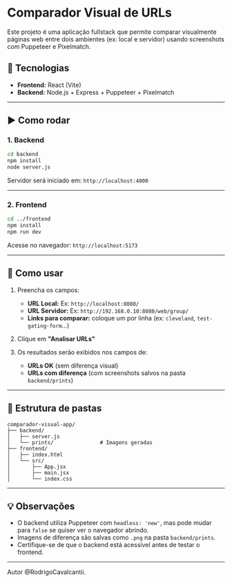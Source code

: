# Comparador Visual de URLs

Este projeto é uma aplicação fullstack que permite comparar visualmente páginas web entre dois ambientes (ex: local e servidor) usando screenshots com Puppeteer e Pixelmatch.

## 🔧 Tecnologias
- **Frontend:** React (Vite)
- **Backend:** Node.js + Express + Puppeteer + Pixelmatch

---

## ▶️ Como rodar

### 1. Backend

```bash
cd backend
npm install
node server.js
```

Servidor será iniciado em: `http://localhost:4000`

---

### 2. Frontend

```bash
cd ../frontend
npm install
npm run dev
```

Acesse no navegador: `http://localhost:5173`

---

## 🧪 Como usar

1. Preencha os campos:
   - **URL Local:** Ex: `http://localhost:8080/`
   - **URL Servidor:** Ex: `http://192.168.0.10:8080/web/group/`
   - **Links para comparar:** coloque um por linha (ex: `cleveland`, `test-gating-form`...)

2. Clique em **"Analisar URLs"**

3. Os resultados serão exibidos nos campos de:
   - **URLs OK** (sem diferença visual)
   - **URLs com diferença** (com screenshots salvos na pasta `backend/prints`)

---

## 📂 Estrutura de pastas

```
comparador-visual-app/
├── backend/
│   ├── server.js
│   └── prints/               # Imagens geradas
├── frontend/
│   ├── index.html
│   └── src/
│       ├── App.jsx
│       ├── main.jsx
│       └── index.css
```

---

## 💡 Observações
- O backend utiliza Puppeteer com `headless: 'new'`, mas pode mudar para `false` se quiser ver o navegador abrindo.
- Imagens de diferença são salvas como `.png` na pasta `backend/prints`.
- Certifique-se de que o backend está acessível antes de testar o frontend.

---

Autor @RodrigoCavalcantii.